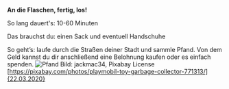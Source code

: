 **An die Flaschen, fertig, los!**

So lang dauert's: 10-60 Minuten

Das brauchst du: einen Sack und eventuell Handschuhe

So geht’s: laufe durch die Straßen deiner Stadt und sammle Pfand. Von dem Geld kannst du dir anschließend eine Belohnung kaufen oder es einfach spenden.
![Pfand](https://cdn.pixabay.com/photo/2015/05/17/18/25/playmobil-771313_1280.jpg)
Bild: jackmac34, Pixabay License [https://pixabay.com/photos/playmobil-toy-garbage-collector-771313/]{22.03.2020}
